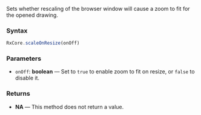 Sets whether rescaling of the browser window will cause a zoom to fit for the opened drawing.

### Syntax

```typescript
RxCore.scaleOnResize(onOff)
```

### Parameters

- `onOff`: **boolean** — Set to `true` to enable zoom to fit on resize, or `false` to disable it.

### Returns

- **NA** — This method does not return a value.